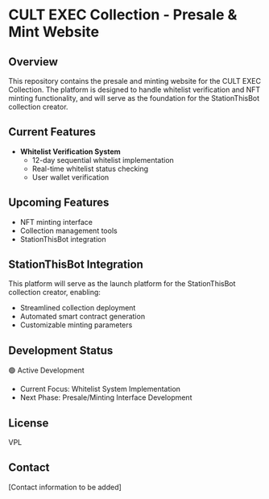 # CULT EXEC Collection - Presale & Mint Website

## Overview
This repository contains the presale and minting website for the CULT EXEC Collection. The platform is designed to handle whitelist verification and NFT minting functionality, and will serve as the foundation for the StationThisBot collection creator.

## Current Features
- **Whitelist Verification System**
  - 12-day sequential whitelist implementation
  - Real-time whitelist status checking
  - User wallet verification

## Upcoming Features
- NFT minting interface
- Collection management tools
- StationThisBot integration

## StationThisBot Integration
This platform will serve as the launch platform for the StationThisBot collection creator, enabling:
- Streamlined collection deployment
- Automated smart contract generation
- Customizable minting parameters

## Development Status
🟢 Active Development
- Current Focus: Whitelist System Implementation
- Next Phase: Presale/Minting Interface Development

## License
VPL

## Contact
[Contact information to be added]